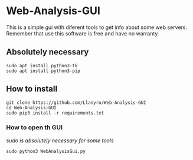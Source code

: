 # Web-Analysis-GUI

This is a simple gui with diferent tools to get info about some web servers.
Remember that use this software is free and have no warranty.

## Absolutely necessary

```
sudo apt install python3-tk
sudo apt install python3-pip
```

## How to install
```
git clone https://github.com/Llanyro/Web-Analysis-GUI
cd Web-Analysis-GUI
sudo pip3 install -r requirements.txt
```

### How to open th GUI
_sudo is absolutely necessary for some tools_
```
sudo python3 WebAnalysisGui.py
```


